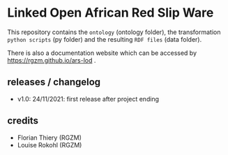# Linked Open African Red Slip Ware 
                    
This repository contains the `ontology` (ontology folder), the transformation `python scripts` (py folder) and the resulting `RDF files` (data folder).
                                         
There is also a documentation website which can be accessed by <https://rgzm.github.io/ars-lod> .
            
## releases / changelog 

-   v1.0: 24/11/2021: first release after project ending

## credits

-   Florian Thiery (RGZM)
-   Louise Rokohl (RGZM)
